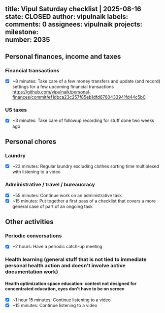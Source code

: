 title:	Vipul Saturday checklist | 2025-08-16
state:	CLOSED
author:	vipulnaik
labels:	
comments:	0
assignees:	vipulnaik
projects:	
milestone:	
number:	2035
--
## Personal finances, income and taxes

### Financial transactions

- [x] ~8 minutes: Take care of a few money transfers and update (and record) settings for a few upcoming financial transactions https://github.com/vipulnaik/personal-finances/commit/ef1dbca23c257f85eb1dfd6760433941fd44c5b0

### US taxes

- [x] ~3 minutes: Take care of followup recording for stuff done two weeks ago

## Personal chores

### Laundry

- [x] ~23 minutes: Regular laundry excluding clothes sorting time multiplexed with listening to a video

### Administrative / travel / bureaucracy

- [x] ~55 minutes: Continue work on an administrative task
- [x] ~15 minutes: Put together a first pass of a checklist that covers a more general case of part of an ongoing task

## Other activities

### Periodic conversations

- [x] ~2 hours: Have a periodic catch-up meeting

### Health learning (general stuff that is not tied to immediate personal health action and doesn't involve active documentation work)

#### Health optimization space education: content not designed for concentrated education, eyes don't have to be on screen

- [x] ~1 hour 15 minutes: Continue listening to a video
- [x] ~15 minutes: Continue listening to a video
